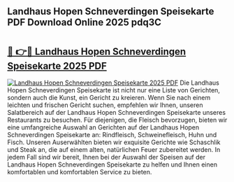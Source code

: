 ## Landhaus Hopen Schneverdingen Speisekarte PDF Download Online 2025 pdq3C

# <h2><a href="http://gcbe83w.nevu.top/?p=Landhaus+Hopen+Schneverdingen+Speisekarte">🔗 👉🔴 Landhaus Hopen Schneverdingen Speisekarte 2025 PDF</a></h2>

[![Landhaus Hopen Schneverdingen Speisekarte 2025 PDF](https://i.imgur.com/dBaPXMq.png)](http://gcbe83w.nevu.top/?p=Landhaus+Hopen+Schneverdingen+Speisekarte)
Die Landhaus Hopen Schneverdingen Speisekarte ist nicht nur eine Liste von Gerichten, sondern auch die Kunst, ein Gericht zu kreieren. Wenn Sie nach einem leichten und frischen Gericht suchen, empfehlen wir Ihnen, unseren Salatbereich auf der Landhaus Hopen Schneverdingen Speisekarte unseres Restaurants zu besuchen. Für diejenigen, die Fleisch bevorzugen, bieten wir eine umfangreiche Auswahl an Gerichten auf der Landhaus Hopen Schneverdingen Speisekarte an: Rindfleisch, Schweinefleisch, Huhn und Fisch. Unseren Auserwählten bieten wir exquisite Gerichte wie Schaschlik und Steak an, die auf einem alten, natürlichen Feuer zubereitet werden. In jedem Fall sind wir bereit, Ihnen bei der Auswahl der Speisen auf der Landhaus Hopen Schneverdingen Speisekarte zu helfen und Ihnen einen komfortablen und komfortablen Service zu bieten.
